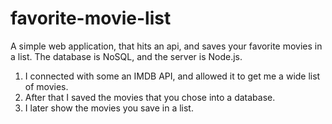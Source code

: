 # favorite-movie-list
A simple web application, that hits an api, and saves your favorite movies in a list. The database is NoSQL, and the server is Node.js.

1) I connected with some an IMDB API, and allowed it to get me a wide list of movies.
2) After that I saved the movies that you chose into a database.
3) I later show the movies you save in a list. 
